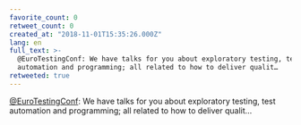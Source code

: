 ```yaml
---
favorite_count: 0
retweet_count: 0
created_at: "2018-11-01T15:35:26.000Z"
lang: en
full_text: >-
  @EuroTestingConf: We have talks for you about exploratory testing, test
  automation and programming; all related to how to deliver qualit…
retweeted: true
---
```


[@EuroTestingConf](https://twitter.com/EuroTestingConf): We have talks for you
about exploratory testing, test automation and programming; all related to how
to deliver qualit…
